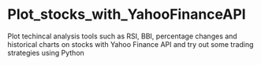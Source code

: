 # Plot_stocks_with_YahooFinanceAPI
Plot techincal analysis tools such as RSI, BBI, percentage changes and historical charts on stocks with Yahoo Finance API and try out some trading strategies using Python
